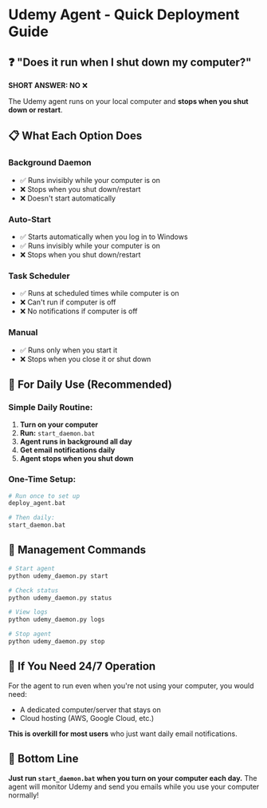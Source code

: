 # Udemy Agent - Quick Deployment Guide

## ❓ **"Does it run when I shut down my computer?"**

**SHORT ANSWER: NO** ❌

The Udemy agent runs on your local computer and **stops when you shut down or restart**.

## 📋 **What Each Option Does**

### **Background Daemon**
- ✅ Runs invisibly while your computer is on
- ❌ Stops when you shut down/restart
- ❌ Doesn't start automatically

### **Auto-Start**
- ✅ Starts automatically when you log in to Windows
- ✅ Runs invisibly while your computer is on
- ❌ Stops when you shut down/restart

### **Task Scheduler**
- ✅ Runs at scheduled times while computer is on
- ❌ Can't run if computer is off
- ❌ No notifications if computer is off

### **Manual**
- ✅ Runs only when you start it
- ❌ Stops when you close it or shut down

## 🎯 **For Daily Use (Recommended)**

### **Simple Daily Routine:**
1. **Turn on your computer**
2. **Run:** `start_daemon.bat`
3. **Agent runs in background all day**
4. **Get email notifications daily**
5. **Agent stops when you shut down**

### **One-Time Setup:**
```bash
# Run once to set up
deploy_agent.bat

# Then daily:
start_daemon.bat
```

## 🔧 **Management Commands**

```bash
# Start agent
python udemy_daemon.py start

# Check status
python udemy_daemon.py status

# View logs
python udemy_daemon.py logs

# Stop agent
python udemy_daemon.py stop
```

## 🚨 **If You Need 24/7 Operation**

For the agent to run even when you're not using your computer, you would need:
- A dedicated computer/server that stays on
- Cloud hosting (AWS, Google Cloud, etc.)

**This is overkill for most users** who just want daily email notifications.

## 🎉 **Bottom Line**

**Just run `start_daemon.bat` when you turn on your computer each day.** The agent will monitor Udemy and send you emails while you use your computer normally!